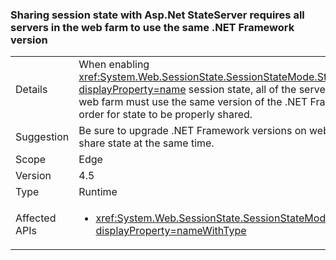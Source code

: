 ### Sharing session state with Asp.Net StateServer requires all servers in the web farm to use the same .NET Framework version

|   |   |
|---|---|
|Details|When enabling <xref:System.Web.SessionState.SessionStateMode.StateServer?displayProperty=name> session state, all of the servers in the given web farm must use the same version of the .NET Framework in order for state to be properly shared.|
|Suggestion|Be sure to upgrade .NET Framework versions on web servers that share state at the same time.|
|Scope|Edge|
|Version|4.5|
|Type|Runtime|
|Affected APIs|<ul><li><xref:System.Web.SessionState.SessionStateMode.StateServer?displayProperty=nameWithType></li></ul>|
